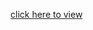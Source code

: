 [click here to view](https://docs.google.com/document/d/1dyq6cw8WFENyqXb5r2ptNO4FdoXr1-sTcZCBJ2tnftw/edit)
